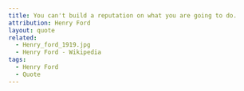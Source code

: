 ```yaml
---
title: You can't build a reputation on what you are going to do.
attribution: Henry Ford
layout: quote
related:
  - Henry_ford_1919.jpg
  - Henry Ford - Wikipedia
tags:
  - Henry Ford
  - Quote
---
```

